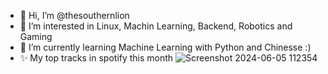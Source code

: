 - 👋 Hi, I’m @thesouthernlion
- 👀 I’m interested in Linux, Machin Learning, Backend, Robotics and Gaming
- 🌱 I’m currently learning Machine Learning with Python and Chinesse :)
- ✨ My top tracks in spotify this month
  ![Screenshot 2024-06-05 112354](https://github.com/thesouthernlion/thesouthernlion/assets/165423338/417e4a71-33b4-427c-8022-866a70a806cf)

<!---
thesouthernlion/thesouthernlion is a ✨ special ✨ repository because its `README.md` (this file) appears on your GitHub profile.
You can click the Preview link to take a look at your changes.
--->
